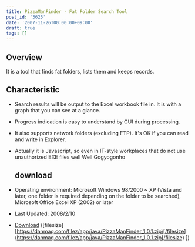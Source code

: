 ```yaml
---
title: PizzaManFinder - Fat Folder Search Tool
post_id: '3625'
date: '2007-11-26T00:00:00+09:00'
draft: true
tags: []
---
```


## Overview

It is a tool that finds fat folders, lists them and keeps records.

## Characteristic

*   Search results will be output to the Excel workbook file in. It is with a graph that you can see at a glance.
*   Progress indication is easy to understand by GUI during processing.
*   It also supports network folders (excluding FTP). It's OK if you can read and write in Explorer.
*   Actually it is Javascript, so even in IT-style workplaces that do not use unauthorized EXE files well Well Gogyogonho
    
    ## download
    

*   Operating environment: Microsoft Windows 98/2000 ~ XP (Vista and later, one folder is required depending on the folder to be searched), Microsoft Office Excel XP (2002) or later
*   Last Updated: 2008/2/10
*   [Download](/filez/app/java/PizzaManFinder_1.0.1.zip) (\[filesize\] [https://danmaq.com/filez/app/java/PizzaManFinder_1.0.1.zip\[/filesize](https://danmaq.com/filez/app/java/PizzaManFinder_1.0.1.zip[/filesize) \])
